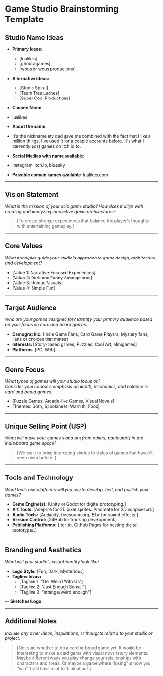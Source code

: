 
# Game Studio Brainstorming Template

## Studio Name Ideas
- **Primary Ideas:**
  - [lualikes]
  - [ghouliagames]
  - [wous or wous productions]
- **Alternative Ideas:**
  - [Studio Spiral]
  - [Team Tres Leches]
  - [Super Cool Productions]

- **Chosen Name**:
- lualikes
- **About the name**:
- It's the nickname my dad gave me combined with the fact that I like a million things. I've used it for a couple accounts before. It's what I currently post games on itch.io to. 
- **Social Medias with name available**:
- Instagram, itch.io, bluesky
- **Possible domain names available**:
lualikes.com 
---

## Vision Statement
*What is the mission of your solo game studio? How does it align with creating and analyzing innovative game architectures?*

> [To create strange experiences that balance the player's thoughts with entertaining gameplay.]

---

## Core Values
*What principles guide your studio's approach to game design, architecture, and development?*

- [Value 1: Narrative-Focused Experiences]
- [Value 2: Dark and Funny Atmospheres]
- [Value 3: Unique Visuals]
- [Value 4: Simple Fun]

---

## Target Audience
*Who are your games designed for? Identify your primary audience based on your focus on card and board games.*

- **Demographic:** [Indie Game Fans, Card Game Players, Mystery fans, Fans of choices that matter]
- **Interests:** [Story-based games, Puzzles, Cool Art, Minigames]
- **Platforms:** [PC, Web]

---

## Genre Focus
*What types of games will your studio focus on?*  
*Consider your course's emphasis on depth, mechanics, and balance in card and board games.*

- [Puzzle Games, Arcade-like Games, Visual Novels]
- [Themes: Goth, Spookiness, Warmth, Food]

---

## Unique Selling Point (USP)
*What will make your games stand out from others, particularly in the indie/board game space?*

> [We want to bring interesting stories to styles of games that haven't seen them before. ]

---

## Tools and Technology
*What tools and platforms will you use to develop, test, and publish your games?*

- **Game Engine(s):** [Unity or Godot for digital prototyping.]
- **Art Tools:** [Aseprite for 2D pixel sprites. Procreate for 2D nonpixel art.]
- **Audio Tools:** [Audacity, freesound.org, Bfxr for sound effects.]
- **Version Control:** [GitHub for tracking development.]
- **Publishing Platforms:** [Itch.io, GitHub Pages for hosting digital prototypes.]

---

## Branding and Aesthetics
*What will your studio's visual identity look like?*

- **Logo Style:** [Fun, Dark, Mysterious]
- **Tagline Ideas:** 
  - [Tagline 1: "Get Weird With Us"]
  - [Tagline 2: "Just Enough Sense."]
  - [Tagline 3: "strange/weird enough"]

-- **Sketches/Logo**:

---

## Additional Notes
*Include any other ideas, inspirations, or thoughts related to your studio or project.*

> [Not sure whether to do a card or board game yet. It would be interesting to make a card game with visual novel/story elements. Maybe different ways you play change your relationships with characters and areas. Or maybe a game where “losing” is how you “win”. I still have a lot to think about.]
